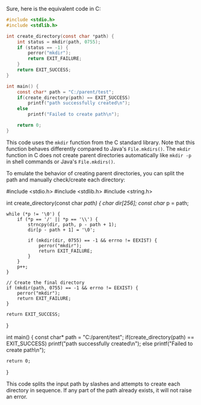 Sure, here is the equivalent code in C:

```c
#include <stdio.h>
#include <stdlib.h>

int create_directory(const char *path) {
    int status = mkdir(path, 0755);
    if (status == -1) {
        perror("mkdir");
        return EXIT_FAILURE;
    }
    return EXIT_SUCCESS;
}

int main() {
    const char* path = "C:/parent/test";
    if(create_directory(path) == EXIT_SUCCESS)
        printf("path successfully created\n");
    else
        printf("Failed to create path\n");

    return 0;
}
```

This code uses the `mkdir` function from the C standard library. Note that this function behaves differently compared to Java's `File.mkdirs()`. The `mkdir` function in C does not create parent directories automatically like `mkdir -p` in shell commands or Java's `File.mkdirs()`.

To emulate the behavior of creating parent directories, you can split the path and manually check/create each directory:

#include <stdio.h>
#include <stdlib.h>
#include <string.h>

int create_directory(const char *path) {
    char dir[256];
    const char* p = path;

    while (*p != '\0') {
        if (*p == '/' || *p == '\\') {
            strncpy(dir, path, p - path + 1);
            dir[p - path + 1] = '\0';
            
            if (mkdir(dir, 0755) == -1 && errno != EEXIST) {
                perror("mkdir");
                return EXIT_FAILURE;
            }
        }
        p++;
    }

    // Create the final directory
    if (mkdir(path, 0755) == -1 && errno != EEXIST) {
        perror("mkdir");
        return EXIT_FAILURE;
    }

    return EXIT_SUCCESS;
}

int main() {
    const char* path = "C:/parent/test";
    if(create_directory(path) == EXIT_SUCCESS)
        printf("path successfully created\n");
    else
        printf("Failed to create path\n");

    return 0;
}

This code splits the input path by slashes and attempts to create each directory in sequence. If any part of the path already exists, it will not raise an error.
